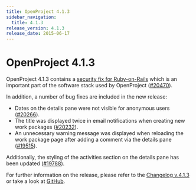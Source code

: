 ```yaml
---
title: OpenProject 4.1.3
sidebar_navigation:
  title: 4.1.3
release_version: 4.1.3
release_date: 2015-06-17
---
```


# OpenProject 4.1.3

OpenProject 4.1.3 contains a 
[security fix for Ruby-on-Rails](https://weblog.rubyonrails.org/2015/6/16/Rails-3-2-22-4-1-11-and-4-2-2-have-been-released-and-more/)
which is an important part of the software stack used by OpenProject
([#20470](https://community.openproject.org/work_packages/20470)).

In addition, a number of bug fixes are included in the new release:

  - Dates on the details pane were not visible for anonymous users
    ([#20266](https://community.openproject.org/work_packages/20266)).
  - The title was displayed twice in email notifications when creating
    new work packages
    ([#20232](https://community.openproject.org/work_packages/20232)).
  - An unnecessary warning message was displayed when reloading the work
    package page after adding a comment via the details pane
    ([#19515](https://community.openproject.org/work_packages/19515)).

Additionally, the styling of the activities section on the details pane
has been updated
([#19788](https://community.openproject.org/work_packages/19788)).

For further information on the release, please refer to the 
[Changelog v.4.1.3](https://community.openproject.org/versions/733) 
or take a look at [GitHub](https://github.com/opf/openproject/tree/v4.1.3).


